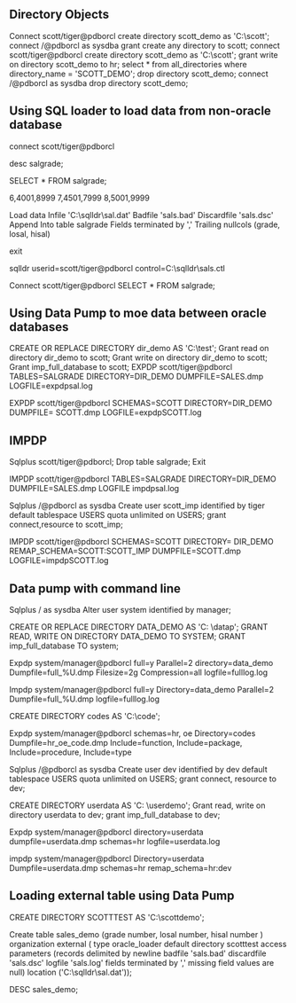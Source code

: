 ## Directory Objects

Connect scott/tiger@pdborcl
create directory scott_demo as 'C:\scott\';
connect /@pdborcl as sysdba
grant create any directory to scott;
connect scott/tiger@pdborcl
create directory scott_demo as 'C:\scott\';
grant write on directory scott_demo to hr;
select * from all_directories where directory_name = 'SCOTT_DEMO'; drop directory scott_demo;
connect /@pdborcl as sysdba
drop directory scott_demo;


## Using SQL loader to load data from non-oracle database 

connect scott/tiger@pdborcl

desc salgrade;

SELECT * FROM salgrade;

6,4001,8999
7,4501,7999
8,5001,9999

Load data
Infile 'C:\sqlldr\sal.dat'
Badfile 'sals.bad'
Discardfile 'sals.dsc'
Append
Into table salgrade
Fields terminated by ','
Trailing nullcols
(grade,
losal,
hisal)

exit

sqlldr userid=scott/tiger@pdborcl control=C:\sqlldr\sals.ctl

Connect scott/tiger@pdborcl
SELECT * FROM salgrade;


## Using Data Pump to moe data between oracle databases

CREATE OR REPLACE DIRECTORY dir_demo AS
'C:\test\';
Grant read on directory dir_demo to scott;
Grant write on directory dir_demo to scott;
Grant imp_full_database to scott;
EXPDP scott/tiger@pdborcl
TABLES=SALGRADE
DIRECTORY=DIR_DEMO
DUMPFILE=SALES.dmp
LOGFILE=expdpsal.log

EXPDP scott/tiger@pdborcl
SCHEMAS=SCOTT
DIRECTORY=DIR_DEMO
DUMPFILE= SCOTT.dmp
LOGFILE=expdpSCOTT.log



## IMPDP

Sqlplus scott/tiger@pdborcl;
Drop table salgrade;
Exit

IMPDP scott/tiger@pdborcl
TABLES=SALGRADE
DIRECTORY=DIR_DEMO
DUMPFILE=SALES.dmp
LOGFILE impdpsal.log

Sqlplus /@pdborcl as sysdba
Create user scott_imp identified by tiger default tablespace USERS quota unlimited on USERS;
grant connect,resource to scott_imp;

IMPDP scott/tiger@pdborcl
SCHEMAS=SCOTT
DIRECTORY= DIR_DEMO
REMAP_SCHEMA=SCOTT:SCOTT_IMP
DUMPFILE=SCOTT.dmp
LOGFILE=impdpSCOTT.log


## Data pump with command line 

Sqlplus / as sysdba
Alter user system identified by manager;

CREATE OR REPLACE DIRECTORY DATA_DEMO AS 'C: \datap\';
GRANT READ, WRITE ON DIRECTORY DATA_DEMO TO SYSTEM;
GRANT imp_full_database TO system;

Expdp system/manager@pdborcl full=y
Parallel=2
directory=data_demo
Dumpfile=full_%U.dmp
Filesize=2g
Compression=all
logfile=fulllog.log

Impdp system/manager@pdborcl full=y
Directory=data_demo
Parallel=2
Dumpfile=full_%U.dmp
logfile=fulllog.log

CREATE DIRECTORY codes AS 'C:\code\';

Expdp system/manager@pdborcl schemas=hr, oe
Directory=codes
Dumpfile=hr_oe_code.dmp
Include=function,
Include=package,
Include=procedure,
Include=type

Sqlplus /@pdborcl as sysdba
Create user dev identified by dev default tablespace USERS quota unlimited on USERS;
grant connect, resource to dev;

CREATE DIRECTORY userdata AS 'C: \userdemo\';
Grant read, write on directory userdata to dev;
grant imp_full_database to dev;


Expdp system/manager@pdborcl directory=userdata dumpfile=userdata.dmp schemas=hr logfile=userdata.log

impdp system/manager@pdborcl
Directory=userdata
Dumpfile=userdata.dmp
schemas=hr
remap_schema=hr:dev



## Loading external table using Data Pump

CREATE DIRECTORY SCOTTTEST AS 'C:\scottdemo\';

Create table sales_demo
(grade number,
losal number,
hisal number )
organization external (
type oracle_loader
default directory scotttest
access parameters
(records delimited by newline
badfile 'sals.bad'
discardfile 'sals.dsc'
logfile 'sals.log'
fields terminated by ','
missing field values are null)
location ('C:\sqlldr\sal.dat'));

DESC sales_demo;

